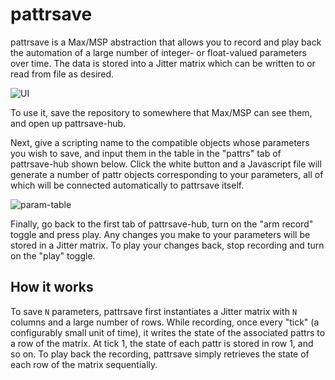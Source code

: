 # pattrsave
pattrsave is a Max/MSP abstraction that allows you to record and play back the automation of a large number of integer- or float-valued parameters over time. The data is stored into a Jitter matrix which can be written to or read from file as desired.

![UI](https://user-images.githubusercontent.com/11036537/157722647-6be42a1f-7f77-4b6e-8f2b-803cd79135cd.png)

To use it, save the repository to somewhere that Max/MSP can see them, and open up pattrsave-hub. 

Next, give a scripting name to the compatible objects whose parameters you wish to save, and input them in the table in the "pattrs" tab of pattrsave-hub shown below. Click the white button and a Javascript file will generate a number of pattr objects corresponding to your parameters, all of which will be connected automatically to pattrsave itself.

![param-table](https://user-images.githubusercontent.com/11036537/157725184-23c4d0b4-aa2e-4bf6-974b-d16c334f9f83.png)

Finally, go back to the first tab of pattrsave-hub, turn on the "arm record" toggle and press play. Any changes you make to your parameters will be stored in a Jitter matrix. To play your changes back, stop recording and turn on the "play" toggle.

## How it works

To save `N` parameters, pattrsave first instantiates a Jitter matrix with `N` columns and a large number of rows. While recording, once every "tick" (a configurably small unit of time), it writes the state of the associated pattrs to a row of the matrix. At tick 1, the state of each pattr is stored in row 1, and so on. To play back the recording, pattrsave simply retrieves the state of each row of the matrix sequentially.
